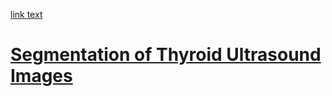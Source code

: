 <a href="/thyroid_us_segmentation.md"> link text <h1 style="color:Tomato;">Segmentation of Thyroid Ultrasound Images</h1></a>
